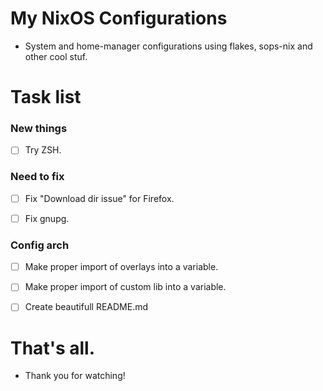 # My NixOS Configurations
- System and home-manager configurations using flakes, sops-nix and other cool stuf.



# Task list

### New things

- [ ] Try ZSH.

### Need to fix 

- [ ] Fix "Download dir issue" for Firefox.

- [ ] Fix gnupg.

### Config arch

- [ ] Make proper import of overlays into a variable.

- [ ] Make proper import of custom lib into a variable.

- [ ] Create beautifull README.md



# That's all.
- Thank you for watching!
